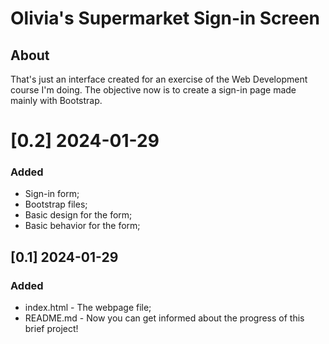 # Olivia's Supermarket Sign-in Screen

## About

That's just an interface created for an exercise of the Web Development course I'm doing.
The objective now is to create a sign-in page made mainly with Bootstrap.

# [0.2] 2024-01-29

### Added
- Sign-in form;
- Bootstrap files;
- Basic design for the form;
- Basic behavior for the form;

## [0.1] 2024-01-29

### Added

- index.html - The webpage file;
- README.md - Now you can get informed about the progress of this brief project!